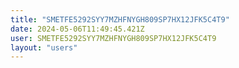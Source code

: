 ```yaml
---
title: "SMETFE5292SYY7MZHFNYGH809SP7HX12JFK5C4T9"
date: 2024-05-06T11:49:45.421Z
user: SMETFE5292SYY7MZHFNYGH809SP7HX12JFK5C4T9
layout: "users"
---
```

    